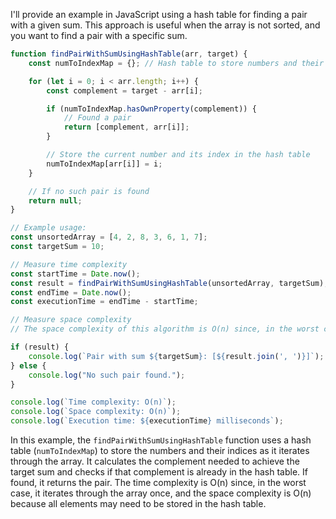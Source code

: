 I'll provide an example in JavaScript using a hash table for finding a pair with a given sum. This approach is useful when the array is not sorted, and you want to find a pair with a specific sum.

```javascript
function findPairWithSumUsingHashTable(arr, target) {
    const numToIndexMap = {}; // Hash table to store numbers and their indices

    for (let i = 0; i < arr.length; i++) {
        const complement = target - arr[i];

        if (numToIndexMap.hasOwnProperty(complement)) {
            // Found a pair
            return [complement, arr[i]];
        }

        // Store the current number and its index in the hash table
        numToIndexMap[arr[i]] = i;
    }

    // If no such pair is found
    return null;
}

// Example usage:
const unsortedArray = [4, 2, 8, 3, 6, 1, 7];
const targetSum = 10;

// Measure time complexity
const startTime = Date.now();
const result = findPairWithSumUsingHashTable(unsortedArray, targetSum);
const endTime = Date.now();
const executionTime = endTime - startTime;

// Measure space complexity
// The space complexity of this algorithm is O(n) since, in the worst case, all elements may need to be stored in the hash table.

if (result) {
    console.log(`Pair with sum ${targetSum}: [${result.join(', ')}]`);
} else {
    console.log("No such pair found.");
}

console.log(`Time complexity: O(n)`);
console.log(`Space complexity: O(n)`);
console.log(`Execution time: ${executionTime} milliseconds`);
```

In this example, the `findPairWithSumUsingHashTable` function uses a hash table (`numToIndexMap`) to store the numbers and their indices as it iterates through the array. It calculates the complement needed to achieve the target sum and checks if that complement is already in the hash table. If found, it returns the pair. The time complexity is O(n) since, in the worst case, it iterates through the array once, and the space complexity is O(n) because all elements may need to be stored in the hash table.
